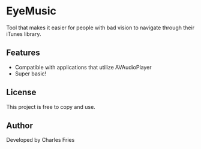 # EyeMusic

Tool that makes it easier for people with bad vision to navigate through their iTunes library.

## Features

* Compatible with applications that utilize AVAudioPlayer
* Super basic!

## License

This project is free to copy and use.

## Author

Developed by Charles Fries
